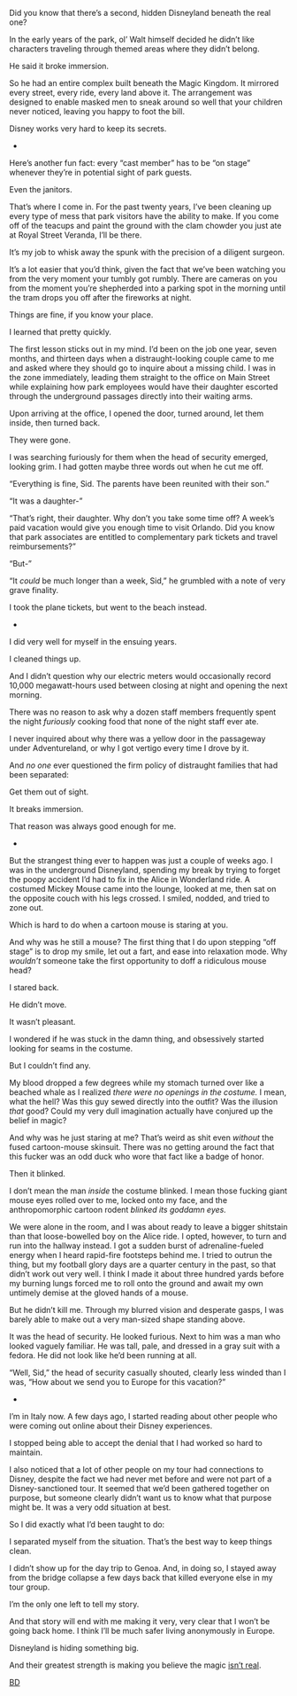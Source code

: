 Did you know that there’s a second, hidden Disneyland beneath the real one?

In the early years of the park, ol’ Walt himself decided he didn’t like characters traveling through themed areas where they didn’t belong.

He said it broke immersion.

So he had an entire complex built beneath the Magic Kingdom. It mirrored every street, every ride, every land above it. The arrangement was designed to enable masked men to sneak around so well that your children never noticed, leaving you happy to foot the bill. 

Disney works very hard to keep its secrets.

*

Here’s another fun fact: every “cast member” has to be “on stage” whenever they’re in potential sight of park guests.

Even the janitors.

That’s where I come in. For the past twenty years, I’ve been cleaning up every type of mess that park visitors have the ability to make. If you come off of the teacups and paint the ground with the clam chowder you just ate at Royal Street Veranda, I’ll be there. 

It’s my job to whisk away the spunk with the precision of a diligent surgeon.

It’s a lot easier that you’d think, given the fact that we’ve been watching you from the very moment your tumbly got rumbly. There are cameras on you from the moment you’re shepherded into a parking spot in the morning until the tram drops you off after the fireworks at night.

Things are fine, if you know your place. 

I learned that pretty quickly. 

The first lesson sticks out in my mind. I’d been on the job one year, seven months, and thirteen days when a distraught-looking couple came to me and asked where they should go to inquire about a missing child. I was in the zone immediately, leading them straight to the office on Main Street while explaining how park employees would have their daughter escorted through the underground passages directly into their waiting arms. 

Upon arriving at the office, I opened the door, turned around, let them inside, then turned back. 

They were gone. 

I was searching furiously for them when the head of security emerged, looking grim. I had gotten maybe three words out when he cut me off.

“Everything is fine, Sid. The parents have been reunited with their son.”

“It was a daughter-”

“That’s right, their daughter. Why don’t you take some time off? A week’s paid vacation would give you enough time to visit Orlando. Did you know that park associates are entitled to complementary park tickets and travel reimbursements?”

“But-”

“It *could* be much longer than a week, Sid,” he grumbled with a note of very grave finality. 

I took the plane tickets, but went to the beach instead.

*

I did very well for myself in the ensuing years. 

I cleaned things up.

And I didn’t question why our electric meters would occasionally record 10,000 megawatt-hours used between closing at night and opening the next morning. 

There was no reason to ask why a dozen staff members frequently spent the night *furiously* cooking food that none of the night staff ever ate.

I never inquired about why there was a yellow door in the passageway under Adventureland, or why I got vertigo every time I drove by it. 

And *no one* ever questioned the firm policy of distraught families that had been separated:

Get them out of sight.

It breaks immersion.

That reason was always good enough for me.

*

But the strangest thing ever to happen was just a couple of weeks ago. I was in the underground Disneyland, spending my break by trying to forget the poopy accident I’d had to fix in the Alice in Wonderland ride. A costumed Mickey Mouse came into the lounge, looked at me, then sat on the opposite couch with his legs crossed. I smiled, nodded, and tried to zone out.

Which is hard to do when a cartoon mouse is staring at you.

And why was he still a mouse? The first thing that I do upon stepping “off stage” is to drop my smile, let out a fart, and ease into relaxation mode. Why *wouldn’t* someone take the first opportunity to doff a ridiculous mouse head?

I stared back. 

He didn’t move.

It wasn’t pleasant. 

I wondered if he was stuck in the damn thing, and obsessively started looking for seams in the costume.

But I couldn’t find any.

My blood dropped a few degrees while my stomach turned over like a beached whale as I realized *there were no openings in the costume.* I mean, what the hell? Was this guy sewed directly into the outfit? Was the illusion *that* good? Could my very dull imagination actually have conjured up the belief in magic?

And why was he just staring at me? That’s weird as shit even *without* the fused cartoon-mouse skinsuit. There was no getting around the fact that this fucker was an odd duck who wore that fact like a badge of honor.

Then it blinked.

I don’t mean the man *inside* the costume blinked. I mean those fucking giant mouse eyes rolled over to me, locked onto my face, and the anthropomorphic cartoon rodent *blinked its goddamn eyes.*

We were alone in the room, and I was about ready to leave a bigger shitstain than that loose-bowelled boy on the Alice ride. I opted, however, to turn and run into the hallway instead. I got a sudden burst of adrenaline-fueled energy when I heard rapid-fire footsteps behind me. I tried to outrun the thing, but my football glory days are a quarter century in the past, so that didn’t work out very well. I think I made it about three hundred yards before my burning lungs forced me to roll onto the ground and await my own untimely demise at the gloved hands of a mouse. 

But he didn’t kill me. Through my blurred vision and desperate gasps, I was barely able to make out a very man-sized shape standing above. 

It was the head of security. He looked furious.
Next to him was a man who looked vaguely familiar. He was tall, pale, and dressed in a gray suit with a fedora. He did not look like he’d been running at all.

“Well, Sid,” the head of security casually shouted, clearly less winded than I was, “How about we send you to Europe for this vacation?”

*

I’m in Italy now. A few days ago, I started reading about other people who were coming out online about their Disney experiences. 

I stopped being able to accept the denial that I had worked so hard to maintain. 

I also noticed that a lot of other people on my tour had connections to Disney, despite the fact we had never met before and were not part of a Disney-sanctioned tour. It seemed that we’d been gathered together on purpose, but someone clearly didn’t want us to know what that purpose might be. It was a very odd situation at best. 

So I did exactly what I’d been taught to do: 

I separated myself from the situation. That’s the best way to keep things clean.

I didn’t show up for the day trip to Genoa. And, in doing so, I stayed away from the bridge collapse a few days back that killed everyone else in my tour group.

I’m the only one left to tell my story. 

And that story will end with me making it very, very clear that I won’t be going back home. I think I’ll be much safer living anonymously in Europe. 

Disneyland is hiding something big. 

And their greatest strength is making you believe the magic [isn’t real](https://www.facebook.com/P-F-McGrail-181784199029462/).

[BD](https://www.reddit.com/r/ByfelsDisciple/)

